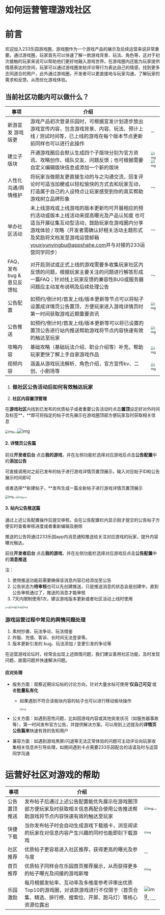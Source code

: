 # 如何运营管理游戏社区

# 前言

欢迎加入233乐园游戏圈，游戏圈作为一个游戏产品的展示及后续运营来说非常重要。通过游戏圈，玩家首先可以快速了解一款游戏背景、玩法、角色等，这对于初次接触的玩家来说可以帮助他们更好地融入游戏世界。在游戏圈内还能为玩家提供情感表达的空间，玩家可以通过游戏圈发帖评论等行为表达自己的情感，找到更多志同道合的用户，此外通过游戏圈，开发者可以更直接地与玩家沟通，了解玩家的需求和反馈，从而优化游戏体验。

## 当前社区功能内可以做什么？

| 事项                       | 介绍                                                         |                                                              |
| -------------------------- | ------------------------------------------------------------ | ------------------------------------------------------------ |
| 新游宣发 游戏版更          | 游戏产品初次登录乐园时，可根据宣发计划逐步放出游戏宣传内容，包含游戏背景、内容、玩法、预计上线 / 测试时间等，已上线的游戏在每个版本节点更新前同样也可以进行此操作 | <img src="https://arkimg.ark.online/1724585172504-23-1724585227189-70.webp" alt="img" style="zoom:25%;" /> |
| 建立子版块                 | 开通游戏圈后会默认生成四个子版块分别为官方资讯、攻略创作、组队交友、问题反馈；也可根据需要自定义编辑版块信息或添加一个新的版块 | <img src="https://arkimg.ark.online/1724585172502-2-1724585227189-72.webp" alt="img" style="zoom:67%;" /><img src="https://arkimg.ark.online/1724585172502-3-1724585227189-73.webp" alt="img" style="zoom: 67%;" /> |
| 人性化沟通/舆情维护        | 将玩家当做朋友更直接生动的与之沟通交流，回复评论时可适当加梗或以轻松愉快的方式去和玩家互动，打造属于自己的人设特点让玩家感受到你的真实帮助游戏树立品牌形象 | <img src="https://arkimg.ark.online/1724585172503-4-1724585227189-74.webp" alt="img" style="zoom:33%;" /> |
| 举办社区活动               | 未上线游戏或上线游戏的版本更新均可开展相应的预约活动或版本上线活动来提高曝光及产品认知度 也可适当开展征集互动型活动，鼓励玩家在游戏圈内分享游戏体验 / 攻略（开发者需确认好相关活动主题形式及奖励将文档发至游戏运营邮箱<youxiyunyingbu@appshahe.com>并与对接的233运营同学同步） | <img src="https://arkimg.ark.online/1724585172503-5-1724585227189-75.webp" alt="img" style="zoom:33%;" /> |
| FAQ，发布 bug & 意见反馈帖 | 对开启测试或正式上线的游戏需要多收集玩家社区内反馈的问题，根据玩家主要关注的问题进行解答形成一篇FAQ；针对线上玩家反馈的兼容性BUG或服务器问题应主动发布说明及后续处理公告 | <img src="https://arkimg.ark.online/1724585172503-6-1724585227189-76.webp" alt="img" style="zoom:33%;" /> |
| 公告配置                   | 如预约/倒计时/首发上线/版本更新等节点可以将帖子设置成详情页公告置顶，方便玩家进入游戏详情页时第一时间获取游戏近期重要资讯 | <img src="https://arkimg.ark.online/1724585172503-7-1724585227189-77.webp" alt="img" style="zoom: 67%;" /> |
| 公告推送                   | 如预约/倒计时/首发上线/版本更新等可以将已设置的置顶公告进行站内推送帮助游戏将节点内容快速有效的触达至玩家 | <img src="https://arkimg.ark.online/1724585172503-8-1724585227190-78.webp" alt="img" style="zoom: 67%;" /> |
| 攻略内容                   | 基础攻略（基础玩法介绍、职业介绍等）补充，帮助玩家更快了解上手自家游戏作品 | <img src="https://arkimg.ark.online/1724585172503-9-1724585227190-79.webp" alt="img" style="zoom:67%;" /> |
| 视频内容                   | 涵盖从游戏玩法解析、角色介绍，官方宣传kv、二创、小剧场等     | <img src="https://arkimg.ark.online/1724585172503-10-1724585227190-80.webp" alt="img" style="zoom:67%;" /> |



1. ### 做社区公告活动后如何有效触达玩家

1. **社区内容置顶管理**

在**游戏社区**内找到已发布的优质帖子或者重要公告活动时点击**置顶**设定好对外时间及标签**，**即可将指定的帖子优先展示在游戏圈顶部方便玩家及时获取相关信息

<img src="https://arkimg.ark.online/1724585172503-11-1724585227190-81.webp" alt="img" style="zoom:67%;" /><img src="https://arkimg.ark.online/1724585172503-12-1724585227190-82.webp" alt="img" style="zoom:33%;" />![img](https://arkimg.ark.online/1724585172503-13-1724585227190-83.webp)

#### 2. 详情页公告篇

前往**开发者后台** 点击**我的游戏**，并在左侧功能栏选择对应游戏后点击**公告配置**中的**添加公告**

可直接调用对之前已发布的帖子进行游戏详情页置顶展示，输入对应帖子ID和公告展示时间即可

或者选择**新建帖子，**发布生成一篇全新帖子进行游戏详情页置顶展示

<img src="https://arkimg.ark.online/1724585172503-14-1724585227190-84.webp" alt="img" style="zoom: 67%;" /><img src="https://arkimg.ark.online/1724585172503-15-1724585227190-85.webp" alt="img" style="zoom: 25%;" /><img src="https://arkimg.ark.online/1724585172503-16-1724585227190-86.webp" alt="img" style="zoom:50%;" /><img src="https://arkimg.ark.online/1724585172504-17-1724585227190-87.webp" alt="img" style="zoom: 33%;" />

#### 3. 站内公告推送篇

通过上述公告配置操作后提交审核，会在公告配置栏内显示刚才提交的公告帖子方便实时查看审核进度或者重新编辑及删除

推送的公告将通过233乐园app内消息通知推送给关注对应游戏的玩家，提升内容曝光触达。

前往**开发者后台** 点击**我的游戏**，并在左侧功能栏选择对应游戏后点击**公告配置**中的**消息推送**

  注：

1. 使用推送功能前需要确保该消息内容已经添加至公告
2. 公告状态为**待审核**也可以先创建推送，只是推送消息的状态会是创建中，直到公告审核通过了，推送的消息才能审核
3. 7天内限制使用1次，建议游戏版本更新或者社区活动上线时使用

<img src="https://arkimg.ark.online/1724585172504-18-1724585227190-88.webp" alt="img" style="zoom:33%;" /><img src="https://arkimg.ark.online/1724585172504-19-1724585227190-89.webp" alt="img" style="zoom:50%;" /><img src="https://arkimg.ark.online/1724585172504-20-1724585227190-90.webp" alt="img" style="zoom:50%;" /><img src="https://arkimg.ark.online/1724585172504-21-1724585227190-91.webp" alt="img" style="zoom:50%;" />

### 游戏运营过程中常见的舆情问题处理

1. 素材抄袭、玩法争论、玩法借鉴
2. 炸服、充值、客诉、长时间无法登录等。
3. 版本更新引发的 bug、玩法添加 / 变更引发的争论等

在运营游戏论坛时，经常会出现上述舆情问题，我们建议善用社区功能，及时发现问题，直面问题并快速解决问题。

#### 应对处理

- 版务方面：观察近期论坛帖的讨论方向，针对大量水帖可使用‘**仅自己可见**’或者**批量私有化**

  - 如果遇到不符合该板块内容的帖子也可以进行移动板块操作

    <img src="https://arkimg.ark.online/1724585172504-22-1724585227190-92.webp" alt="img" style="zoom:50%;" />

- 公关方面：如遇到恶性问题，比如因游戏内容或其他突发状况（如服务器事故等），第一时间发布官方公告，并提供解决方案。可以用到上述提及的**详情页公告篇来**快速有效的告知用户

- 兼容方面：如遇到游戏黑屏/闪退等无法正常体验的问题可主动评论向玩家收集相关信息并引导处理，如期间遇到卡点需要233乐园配合的话请及时与运营同学沟通


# 运营好社区对游戏的帮助

| 事项         | 介绍                                                         |                                                              |
| ------------ | ------------------------------------------------------------ | ------------------------------------------------------------ |
| 公告置顶推送 | 发布帖子后通过上述公告配置能优先展示在游戏圈顶部方便玩家及时获取相关信息再配合使用公告推送帮助游戏将节点内容快速有效的触达至玩家 | <img src="F:/TyporaPic/1724584740954-31-1724584746223-39-1724584829046-48.png" alt="img" style="zoom: 67%;" /><img src="F:/TyporaPic/1724584746223-37.png" alt="img" style="zoom: 25%;" /> |
| 快捷下载     | 当你发布帖子时会自动生成游戏下载插卡，浏览阅读的玩家在对信息内容产生兴趣的同时也能即刻下载游戏 | <img src="F:/TyporaPic/1724584829045-42.png" alt="img" style="zoom:50%;" /> |
| 社区推荐     | 优质帖子更容易进入社区推荐，获得更高的曝光及参与度           | <img src="F:/TyporaPic/1724584829045-43.png" alt="img" style="zoom: 25%;" /> |
| 首页推荐     | 优质帖子同样会在乐园首页推荐展示，从而获得更多的帖子曝光及间接的游戏新增 | <img src="F:/TyporaPic/1724584829045-44.png" alt="img" style="zoom: 50%;" /> |
| 乐园激励     | 每月根据发帖率、互动率及多维度参考评审出优质Top10的游戏圈，对该款游戏进行不仅限于（首页合集、精选、排行榜、搜索位、开屏、跑马灯）等核心资源位露出 | ![img](F:/TyporaPic/1724584713850-16-1724584829046-50.png)<img src="F:/TyporaPic/1724584713850-17-1724584829046-51.png" alt="img" style="zoom: 33%;" /><img src="F:/TyporaPic/1724584713850-18-1724584829046-52.jpeg" alt="img" style="zoom:11%;" /><img src="F:/TyporaPic/1724584713850-19-1724584829046-53.png" alt="img" style="zoom:15%;" /><img src="F:/TyporaPic/1724584713850-20-1724584829046-54.png" alt="img" style="zoom:25%;" /> |
